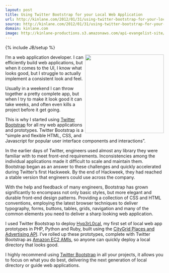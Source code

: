 ```yaml
---
layout: post
title: Using Twitter Bootstrap for your Local Web Application
url: http://kinlane.com/2012/01/31/using-twitter-bootstrap-for-your-local-web-application/
source: http://kinlane.com/2012/01/31/using-twitter-bootstrap-for-your-local-web-application/
domain: kinlane.com
image: http://kinlane-productions.s3.amazonaws.com/api-evangelist-site/blog/Twitter-Bootstrap-Bird.png
---
```

{% include JB/setup %}<p><!DOCTYPE html PUBLIC "-//W3C//DTD XHTML 1.0 Transitional//EN"
    "http://www.w3.org/TR/xhtml1/DTD/xhtml1-transitional.dtd">
<html xmlns="http://www.w3.org/1999/xhtml">
  <head>
    <title></title>
  </head>
  <body>
    <p>
      <a title="Twitter Boostrap" href="http://twitter.github.com/bootstrap/" target="_blank"><img class="aligncenter size-full wp-image-563" title="Twitter-Bootstrap-Bird" src=
      "http://www.citygridmedia.com/developer/wp-content/uploads/2012/01/Twitter-Bootstrap-Bird.png" alt="" width="250" align="right" /></a>I’m a web application developer. I can efficiently build
      web applications, but when it comes to the UI, I know what looks good, but I struggle to actually implement a consistent look and feel.
    </p>
    <p>
      Usually in a weekend I can throw together a pretty complete app, but when I try to make it look good it can take weeks, and often even kills a project before it get going.
    </p>
    <p>
      This is why I started using&nbsp;<a title="Twitter Boostrap" href="http://twitter.github.com/bootstrap/" target="_blank">Twitter Bootstrap</a>&nbsp;for all my web applications and prototypes.
      Twitter Bootstrap is a “simple and flexible HTML, CSS, and Javascript for popular user interface components and interactions”.
    </p>
    <p>
      In the earlier days of Twitter, engineers used almost any library they were familiar with to meet front-end requirements. Inconsistencies among the individual applications made it difficult to
      scale and maintain them. Bootstrap began as an answer to these challenges and quickly accelerated during Twitter’s first Hackweek. By the end of Hackweek, they had reached a stable version that
      engineers could use across the company.
    </p>
    <p>
      With the help and feedback of many engineers, Bootstrap has grown significantly to encompass not only basic styles, but more elegant and durable front-end design patterns. Providing a
      collection of CSS and HTML conventions, employing the latest browser techniques to deliver typography, forms, buttons, tables, grids, navigation and many of the common elements you need to
      deliver a sharp looking web application.
    </p>
    <p>
      I used Twitter Bootstrap to deploy&nbsp;<a title="Hyp3rL0cal" href="http://hyp3rl0cal.com/">Hyp3rL0cal</a>, my first set of local web app prototypes in PHP, Python and Ruby, built using
      the&nbsp;<a title="CityGrid Places and Advertising API" href="http://docs.citygridmedia.com/display/citygridv2/Content+by+CityGrid">CityGrid Places and Advertising API</a>. I’ve rolled up these
      prototypes, complete with Twitter Bootstrap as&nbsp;<a title="Amazon EC2 AMIs" href="http://phplibraries.hyp3rl0cal.com/citygrid-amazon-machine-image-ami.php">Amazon EC2 AMIs</a>, so anyone can
      quickly deploy a local directory that looks good.
    </p>
    <p>
      I highly recommend using&nbsp;<a title="Twitter Boostrap" href="http://twitter.github.com/bootstrap/" target="_blank">Twitter Bootstrap</a>&nbsp;in all your projects, it allows you to focus on
      what you do best, delivering the next generation of local directory or guide web applications.
    </p>
  </body>
</html></p>
